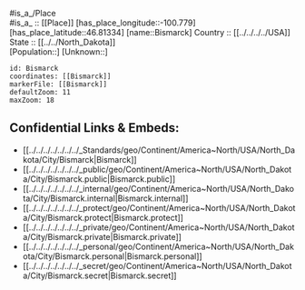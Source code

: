 ﻿---
location: [46.81334,-100.779] 
mapzoom: [7,12] 
mapmarker: city 
type: City
tags:
- geo/City


SpocWebEntityId: 36102
isDeleted: false
confidential: public

---
#is_a_/Place  
#is_a_ :: [[Place]] 
[has_place_longitude::-100.779] 
[has_place_latitude::46.81334] 
[name::Bismarck] 
Country :: [[../../../../USA]]  
State :: [[../../North_Dakota]]  
[Population::] 
[Unknown::] 


```leaflet
id: Bismarck
coordinates: [[Bismarck]] 
markerFile: [[Bismarck]] 
defaultZoom: 11 
maxZoom: 18
```


## Confidential Links & Embeds: 
- [[../../../../../../../_Standards/geo/Continent/America~North/USA/North_Dakota/City/Bismarck|Bismarck]] 
- [[../../../../../../../_public/geo/Continent/America~North/USA/North_Dakota/City/Bismarck.public|Bismarck.public]] 
- [[../../../../../../../_internal/geo/Continent/America~North/USA/North_Dakota/City/Bismarck.internal|Bismarck.internal]] 
- [[../../../../../../../_protect/geo/Continent/America~North/USA/North_Dakota/City/Bismarck.protect|Bismarck.protect]] 
- [[../../../../../../../_private/geo/Continent/America~North/USA/North_Dakota/City/Bismarck.private|Bismarck.private]] 
- [[../../../../../../../_personal/geo/Continent/America~North/USA/North_Dakota/City/Bismarck.personal|Bismarck.personal]] 
- [[../../../../../../../_secret/geo/Continent/America~North/USA/North_Dakota/City/Bismarck.secret|Bismarck.secret]] 
